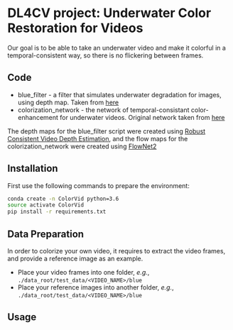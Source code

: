 # DL4CV project: Underwater Color Restoration for Videos

Our goal is to be able to take an underwater video and make it colorful in a temporal-consistent way, so there is no flickering between frames. 

## Code
- blue_filter - a filter that simulates underwater degradation for images, using depth map. Taken from [here](https://li-chongyi.github.io/proj_underwater_image_synthesis.html)
- colorization_network - the network of temporal-consistant color-enhancement for underwater videos. Original network taken from [here](https://github.com/zhangmozhe/Deep-Exemplar-based-Video-Colorization)

The depth maps for the blue_filter script were created using [Robust Consistent Video Depth Estimation](https://robust-cvd.github.io/), and the flow maps for the colorization_network were created using [FlowNet2](https://github.com/NVIDIA/flownet2-pytorch)

## Installation

First use the following commands to prepare the environment:

```bash
conda create -n ColorVid python=3.6
source activate ColorVid
pip install -r requirements.txt
```


## Data Preparation

In order to colorize your own video, it requires to extract the video frames, and provide a reference image as an example.

- Place your video frames into one folder, _e.g._, `./data_root/test_data/<VIDEO_NAME>/blue`
- Place your reference images into another folder, _e.g._, `./data_root/test_data/<VIDEO_NAME>/blue`


## Usage

